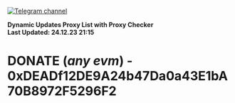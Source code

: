 [![Telegram channel](https://img.shields.io/endpoint?url=https://runkit.io/damiankrawczyk/telegram-badge/branches/master?url=https://t.me/n4z4v0d)](https://t.me/n4z4v0d) 

**Dynamic Updates Proxy List with Proxy Checker**  
**Last Updated: 24.12.23 21:15**

# DONATE (_any evm_) - 0xDEADf12DE9A24b47Da0a43E1bA70B8972F5296F2
